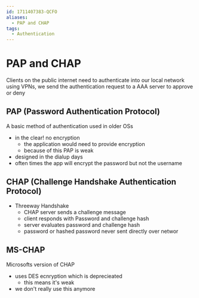 ```yaml
---
id: 1711407383-QCFO
aliases:
  - PAP and CHAP
tags:
  - Authentication
---
```


# PAP and CHAP
Clients on the public internet need to authenticate into our local network using VPNs, we send the authentication request to a AAA server to approve or deny 

## PAP (Password Authentication Protocol) 
A basic method of authentication used in older OSs 
- in the clear! no encryption 
    - the application would need to provide encryption 
    - because of this PAP is weak
- designed in the dialup days 
- often times the app will encrypt the password but not the username 

## CHAP  (Challenge Handshake Authentication Protocol)
- Threeway Handshake 
    - CHAP server sends a challenge message 
    - client responds with Password  and challenge hash
    - server evaluates password and challenge hash 
    - password or hashed password never sent directly over networ

## MS-CHAP
Microsofts version of CHAP 
- uses DES ecnryption which is deprecieated 
    - this means it's weak
- we don't really use this anymore
